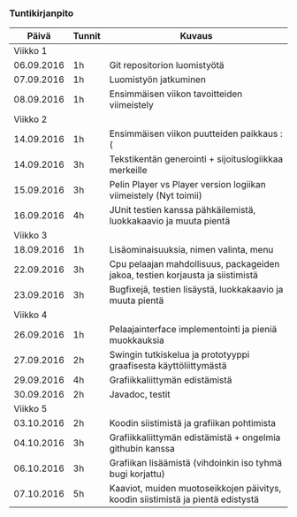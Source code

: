 ﻿### Tuntikirjanpito
Päivä | Tunnit | Kuvaus
--------------- | ----- | ------
Viikko 1||
06.09.2016 | 1h | Git repositorion luomistyötä
07.09.2016 | 1h | Luomistyön jatkuminen
08.09.2016 | 1h | Ensimmäisen viikon tavoitteiden viimeistely
Viikko 2||
14.09.2016 | 1h | Ensimmäisen viikon puutteiden paikkaus :(
14.09.2016 | 3h | Tekstikentän generointi + sijoituslogiikkaa merkeille
15.09.2016 | 3h | Pelin Player vs Player version logiikan viimeistely (Nyt toimii)
16.09.2016 | 4h | JUnit testien kanssa pähkäilemistä, luokkakaavio ja muuta pientä
Viikko 3||
18.09.2016 | 1h | Lisäominaisuuksia, nimen valinta, menu
22.09.2016 | 3h | Cpu pelaajan mahdollisuus, packageiden jakoa, testien korjausta ja siistimistä
23.09.2016 | 3h | Bugfixejä, testien lisäystä, luokkakaavio ja muuta pientä
Viikko 4||
26.09.2016 | 1h | Pelaajainterface implementointi ja pieniä muokkauksia 
27.09.2016 | 2h | Swingin tutkiskelua ja prototyyppi graafisesta käyttöliittymästä
29.09.2016 | 4h | Grafiikkaliittymän edistämistä 
30.09.2016 | 2h | Javadoc, testit
Viikko 5||
03.10.2016 | 2h | Koodin siistimistä ja grafiikan pohtimista
04.10.2016 | 3h | Grafiikkaliittymän edistämistä + ongelmia githubin kanssa
06.10.2016 | 3h | Grafiikan lisäämistä (vihdoinkin iso tyhmä bugi korjattu)
07.10.2016 | 5h | Kaaviot, muiden muotoseikkojen päivitys, koodin siistimistä ja pientä edistystä